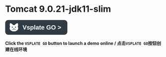 # Tomcat 9.0.21-jdk11-slim

<a href="https://www.vsplate.com/?docker-compose=https://github.com/vsplate/dcenvs/tomcat/9.0.21-jdk11-slim"><img alt="VSPLATE GO" src="https://raw.githubusercontent.com/vsplate/images/master/vsgo_btn.png" width="200px"></a>

**Click the `VSPLATE GO` button to launch a demo online / 点击`VSPLATE GO`按钮创建在线环境**